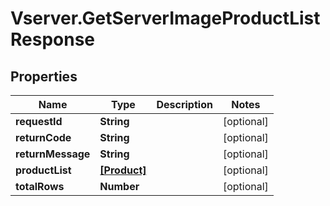 # Vserver.GetServerImageProductListResponse

## Properties
Name | Type | Description | Notes
------------ | ------------- | ------------- | -------------
**requestId** | **String** |  | [optional] 
**returnCode** | **String** |  | [optional] 
**returnMessage** | **String** |  | [optional] 
**productList** | [**[Product]**](Product.md) |  | [optional] 
**totalRows** | **Number** |  | [optional] 


